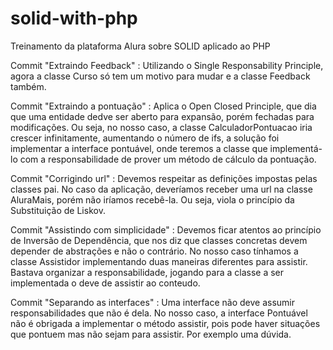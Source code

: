 # solid-with-php
Treinamento da plataforma Alura sobre SOLID aplicado ao PHP

Commit "Extraindo Feedback" : Utilizando o Single Responsability Principle, agora a classe Curso só tem um motivo 
para mudar e a classe Feedback também.

Commit "Extraindo a pontuação" : Aplica o Open Closed Principle, que dia que
uma entidade dedve ser aberto para expansão, porém fechadas para modificações.
Ou seja, no nosso caso, a classe CalculadorPontuacao iria crescer infinitamente, 
aumentando o número de ifs, a solução foi implementar a interface pontuável, onde teremos
a classe que implementá-lo com a responsabilidade de prover um método de cálculo da pontuação.

Commit "Corrigindo url" : Devemos respeitar as definições impostas pelas classes pai.
No caso da aplicação, deveríamos receber uma url na classe AluraMais, porém não iríamos recebê-la. Ou seja, viola o princípio da Substituição de Liskov.

Commit "Assistindo com simplicidade" : Devemos ficar atentos ao princípio de Inversão de Dependência, que nos diz que
classes concretas devem depender de abstrações e não o contrário.
No nosso caso tínhamos a classe Assistidor implementando duas maneiras diferentes para assistir. Bastava organizar
a responsabilidade, jogando para a classe a ser implementada o deve de assistir ao conteudo.

Commit "Separando as interfaces" : Uma interface não deve assumir responsabilidades que não é dela.
No nosso caso, a interface Pontuável não é obrigada a implementar o método assistir, pois pode haver situações que pontuem mas não sejam para assistir.
Por exemplo uma dúvida.